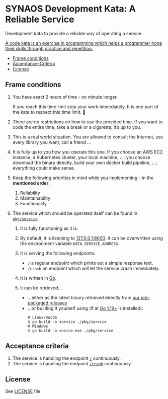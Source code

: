 # SYNAOS Development Kata: A Reliable Service

Development kata to provide a reliable way of operating a service.

[A code kata is an exercise in programming which helps a programmer hone their skills through practice and repetition.](https://en.wikipedia.org/wiki/Kata_(programming))

* [Frame conditions](#frame-conditions)
* [Acceptance-Criteria](#acceptance-criteria)
* [License](#license)

## Frame conditions

1. You have exact 2 hours of time - no minute longer.

   If you reach this time limit stop your work immediately.
   It is one part of the kata to respect this time limit. 🙂

2. There are no restrictions on how to use the provided time.
   If you want to code the entire time, take a break or a cigarette; it’s up to you.

3. This is a real world situation. You are allowed to consult the Internet, use every library you want, call a friend ...

4. It is fully up to you how you operate this one. If you choose an AWS EC2 instance, a Kubernetes cluster, your local machine, ...; you choose download the binary directly, build your own docker build pipeline, ...; everything could make sense. 

5. Keep the following priorities in mind while you implementing - in the **mentioned order**:
    1. Reliability
    2. Maintainability
    3. Functionality

6. The service which should be operated itself can be found in [`pkg/service`](pkg/service).
   
   1. It is fully functioning as it is.
 
   2. By default, it is listening to [127.0.0.1:8000](http://127.0.0.1:8009). It can be overwritten using the environment variable `KATA_SERVICE_ADDRESS`.

   3. It is serving the following endpoints:
      * `/` a regular endpoint which prints out a simple response text.
      * `/crash` an endpoint which will let the service crash immediately.

   4. It is written in [Go](https://go.dev).

   5. It can be retrieved...
      * ...either as the latest binary retrieved directly from [our pre-packaged releases](https://github.com/synaos/reliable-service-kata/releases)
      * ...or building it yourself using (if at [Go 1.19+](https://go.dev/dl/) is installed):
        ```shell
        # Linux/macOS
        $ go build -o service ./pkg/service
        # Windows
        $ go build -o sevice.exe ./pkg/service
        ```  

## Acceptance criteria

1. The service is handling the endpoint [`/`](http://127.0.0.1:8000) continuously.
2. The service is handling the endpoint [`/crash`](http://127.0.0.1:8000/crash) continuously.

## License

See [LICENSE](LICENSE) file.